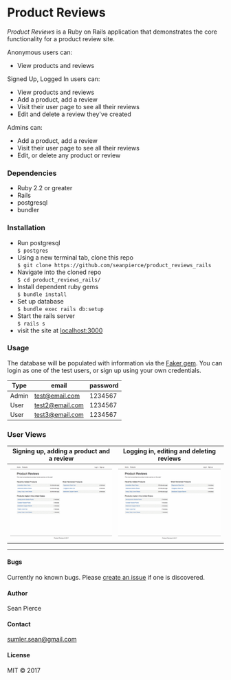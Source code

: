 # Product Reviews

_Product Reviews_ is a Ruby on Rails application that demonstrates the core functionality for a product review site.


Anonymous users can:  
* View products and reviews

Signed Up, Logged In users can:
* View products and reviews
* Add a product, add a review
* Visit their user page to see all their reviews
* Edit and delete a review they've created

Admins can:
* Add a product, add a review
* Visit their user page to see all their reviews
* Edit, or delete any product or review


### Dependencies
* Ruby 2.2 or greater
* Rails
* postgresql
* bundler

### Installation
* Run postgresql  
`$ postgres`
* Using a new terminal tab, clone this repo  
`$ git clone https://github.com/seanpierce/product_reviews_rails`
* Navigate into the cloned repo  
`$ cd product_reviews_rails/`
* Install dependent ruby gems  
`$ bundle install`
* Set up database  
`$ bundle exec rails db:setup`
* Start the rails server  
`$ rails s`
* visit the site at <a href="http://localhost:3000">localhost:3000</a>

### Usage
The database will be populated with information via the <a href="https://github.com/stympy/faker">Faker gem</a>. You can login as one of the test users, or sign up using your own credentials.

| Type | email | password |
| ---- | ----- | -------- |
| Admin | test@email.com | 1234567|
| User | test2@email.com | 1234567|
| User | test3@email.com | 1234567|

### User Views
| Signing up, adding a product and a review | Logging in, editing and deleting reviews |
| ------ |------|
| ![](user_views/41UQnWWYE7.gif) | ![](user_views/c919H4QG4w.gif) |

-----

#### Bugs
Currently no known bugs. Please <a href="https://github.com/seanpierce/product_reviews_rails/issues/new">create an issue</a> if one is discovered.
#### Author
Sean Pierce
#### Contact
sumler.sean@gmail.com
#### License
MIT &copy; 2017
